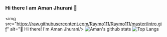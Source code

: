 ### Hi there I am Aman Jhurani 👋
<img src="https://raw.githubusercontent.com/Raymo111/Raymo111/master/intro.gif" alt="👋 Hi there! I'm Aman Jhurani/>
![Aman's github stats](https://github-readme-stats.vercel.app/api?username=amanjhurani&count_private=true&show_icons=true) ![Top Langs](https://github-readme-stats.vercel.app/api/top-langs/?username=amanjhurani&layout=compact)
